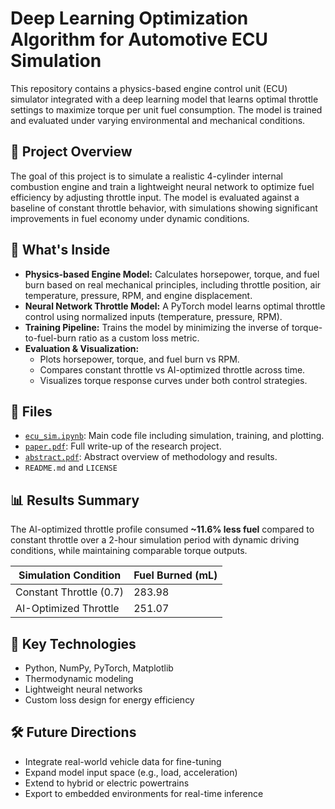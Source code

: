 # Deep Learning Optimization Algorithm for Automotive ECU Simulation

This repository contains a physics-based engine control unit (ECU) simulator integrated with a deep learning model that learns optimal throttle settings to maximize torque per unit fuel consumption. The model is trained and evaluated under varying environmental and mechanical conditions.

## 🚗 Project Overview

The goal of this project is to simulate a realistic 4-cylinder internal combustion engine and train a lightweight neural network to optimize fuel efficiency by adjusting throttle input. The model is evaluated against a baseline of constant throttle behavior, with simulations showing significant improvements in fuel economy under dynamic conditions.

## 🧠 What's Inside

- **Physics-based Engine Model:** Calculates horsepower, torque, and fuel burn based on real mechanical principles, including throttle position, air temperature, pressure, RPM, and engine displacement.
- **Neural Network Throttle Model:** A PyTorch model learns optimal throttle control using normalized inputs (temperature, pressure, RPM).
- **Training Pipeline:** Trains the model by minimizing the inverse of torque-to-fuel-burn ratio as a custom loss metric.
- **Evaluation & Visualization:**
  - Plots horsepower, torque, and fuel burn vs RPM.
  - Compares constant throttle vs AI-optimized throttle across time.
  - Visualizes torque response curves under both control strategies.

## 📁 Files

- [`ecu_sim.ipynb`](./ecu_sim.ipynb): Main code file including simulation, training, and plotting.
- [`paper.pdf`](./paper.pdf): Full write-up of the research project.
- [`abstract.pdf`](./abstract.pdf): Abstract overview of methodology and results.
- `README.md` and `LICENSE`

## 📊 Results Summary

The AI-optimized throttle profile consumed **~11.6% less fuel** compared to constant throttle over a 2-hour simulation period with dynamic driving conditions, while maintaining comparable torque outputs.

| Simulation Condition      | Fuel Burned (mL) |
|--------------------------|------------------|
| Constant Throttle (0.7)  | 283.98           |
| AI-Optimized Throttle    | 251.07           |

## 📌 Key Technologies

- Python, NumPy, PyTorch, Matplotlib
- Thermodynamic modeling
- Lightweight neural networks
- Custom loss design for energy efficiency

## 🛠️ Future Directions

- Integrate real-world vehicle data for fine-tuning
- Expand model input space (e.g., load, acceleration)
- Extend to hybrid or electric powertrains
- Export to embedded environments for real-time inference

